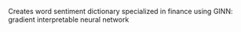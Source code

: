 Creates word sentiment dictionary specialized in finance using GINN: gradient interpretable neural network
